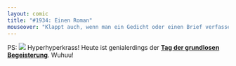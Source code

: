 ```yaml
---
layout: comic
title: "#1934: Einen Roman"
mouseover: "Klappt auch, wenn man ein Gedicht oder einen Brief verfassen will."
---
```


PS:
<a href="http://www.fonflatter.de/kalender"><img src="http://www.fonflatter.de/bilder/2011.png"></a>
Hyperhyperkrass! 
Heute ist genialerdings der <a href="http://www.fonflatter.de/kalender"><strong>Tag der grundlosen Begeisterung</strong></a>. 
Wuhuu!
